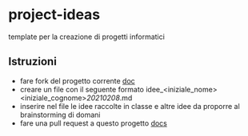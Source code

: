 # project-ideas
template per la creazione di progetti informatici

## Istruzioni

- fare fork del progetto corrente [doc](https://guides.github.com/activities/forking/)
- creare un file con il seguente formato idee_<iniziale_nome><iniziale_cognome>_20210208_<ora><minuti><secondi>.md
- inserire nel file le idee raccolte in classe e altre idee da proporre al brainstorming di domani
- fare una pull request a questo progetto [docs](https://docs.github.com/en/github/collaborating-with-issues-and-pull-requests/creating-a-pull-request-from-a-fork)
